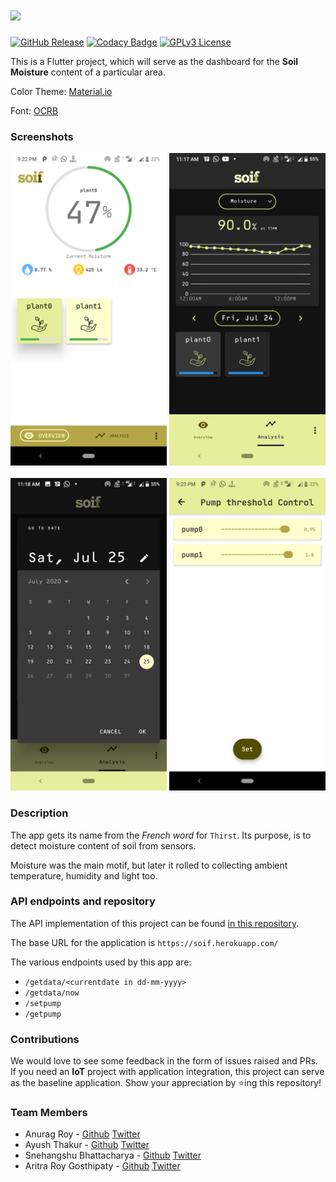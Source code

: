 # <img src="assets/readme/Soif.png" height=100>

[![GitHub Release](https://img.shields.io/badge/release-v1.0.3-blue)](https://github.com/RoyARG02/soil_moisture_app/releases) [![Codacy Badge](https://api.codacy.com/project/badge/Grade/d94e74bd82544d2389ceda65e810ab96)](https://www.codacy.com/manual/RoyARG02/soil_moisture_app?utm_source=github.com&amp;utm_medium=referral&amp;utm_content=RoyARG02/soil_moisture_app&amp;utm_campaign=Badge_Grade) [![GPLv3 License](https://img.shields.io/badge/License-GPL%20v3-yellow.svg)](https://opensource.org/licenses/GPL-3.0)  

This is a Flutter project, which will serve as the dashboard for the **Soil Moisture** content of a particular area.

Color Theme: [Material.io](https://material.io/resources/color/#!/?view.left=0&view.right=0&primary.color=E6EE9C&secondary.color=827717)

Font: [OCRB](https://github.com/opensourcedesign/fonts/tree/master/OCR)

### Screenshots

<p align = "middle">
  <img src="assets/readme/overview.png" height=500>
  <img src="assets/readme/analysis_dark.png" height=500>
  <br><br>
  <img src="assets/readme/datepicker_dark.png" height=500>
  <img src="assets/readme/threshold.png" height=500>
</p>

### Description

The app gets its name from the _French word_ for `Thirst`. Its purpose, is to detect moisture content of soil from sensors.

Moisture was the main motif, but later it rolled to collecting ambient temperature, humidity and light too.

### API endpoints and repository

The API implementation of this project can be found [in this repository](https://github.com/forkbomb-666/drip_irrigation_server).

The base URL for the application is `https://soif.herokuapp.com/`

The various endpoints used by this app are:

- ```/getdata/<currentdate in dd-mm-yyyy>```
- ```/getdata/now```
- ```/setpump```
- ```/getpump```

### Contributions

We would love to see some feedback in the form of issues raised and PRs. If you need an **IoT** project with application integration, this project can serve as the baseline application. Show your appreciation by :star:ing this repository!​ ​

### Team Members

- Anurag Roy - [Github](https://github.com/RoyARG02) [Twitter](https://twitter.com/_royarg)
- Ayush Thakur - [Github](https://github.com/ayulockin) [Twitter](https://twitter.com/ayushthakur0)
- Snehangshu Bhattacharya - [Github](https://github.com/forkbomb-666) [Twitter](https://twitter.com/snehangshu_)
- Aritra Roy Gosthipaty - [Github](https://github.com/ariG23498) [Twitter](https://twitter.com/ariG23498)
